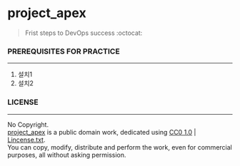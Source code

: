 # project_apex   

> Frist steps to DevOps success :octocat:

### PREREQUISITES FOR PRACTICE
---

1. 설치1
2. 설치2   

### LICENSE  

---
No Copyright.  
[project_apex](https://github.com/parkdongsam/project_apex) is a public domain work, dedicated using [CC0 1.0](https://creativecommons.org/publicdomain/zero/1.0/) | [Lincense.txt](https://github.com/parkdongsam/project_apex/Lincense.txt).   
You can copy, modify, distribute and perform the work, even for commercial purposes, all without asking permission.
